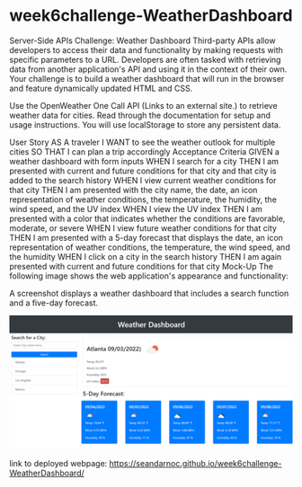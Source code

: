 # week6challenge-WeatherDashboard

Server-Side APIs Challenge: Weather Dashboard
Third-party APIs allow developers to access their data and functionality by making requests with specific parameters to a URL. Developers are often tasked with retrieving data from another application's API and using it in the context of their own. Your challenge is to build a weather dashboard that will run in the browser and feature dynamically updated HTML and CSS.

Use the OpenWeather One Call API (Links to an external site.) to retrieve weather data for cities. Read through the documentation for setup and usage instructions. You will use localStorage to store any persistent data.

User Story
AS A traveler
I WANT to see the weather outlook for multiple cities
SO THAT I can plan a trip accordingly
Acceptance Criteria
GIVEN a weather dashboard with form inputs
WHEN I search for a city
THEN I am presented with current and future conditions for that city and that city is added to the search history
WHEN I view current weather conditions for that city
THEN I am presented with the city name, the date, an icon representation of weather conditions, the temperature, the humidity, the wind speed, and the UV index
WHEN I view the UV index
THEN I am presented with a color that indicates whether the conditions are favorable, moderate, or severe
WHEN I view future weather conditions for that city
THEN I am presented with a 5-day forecast that displays the date, an icon representation of weather conditions, the temperature, the wind speed, and the humidity
WHEN I click on a city in the search history
THEN I am again presented with current and future conditions for that city
Mock-Up
The following image shows the web application's appearance and functionality:

A screenshot displays a weather dashboard that includes a search function and a five-day forecast.

![](./Assets/images/weatherdashboard.png)

link to deployed webpage: https://seandarnoc.github.io/week6challenge-WeatherDashboard/

